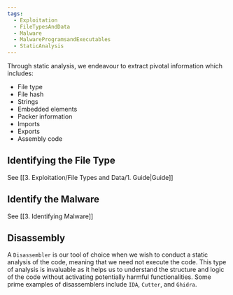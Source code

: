```yaml
---
tags:
  - Exploitation
  - FileTypesAndData
  - Malware
  - MalwareProgramsandExecutables
  - StaticAnalysis
---
```

Through static analysis, we endeavour to extract pivotal information which includes:

- File type
- File hash
- Strings
- Embedded elements
- Packer information
- Imports
- Exports
- Assembly code
## Identifying the File Type

See [[3. Exploitation/File Types and Data/1. Guide|Guide]]

## Identify the Malware 

See [[3. Identifying Malware]]

## Disassembly

A `Disassembler` is our tool of choice when we wish to conduct a static analysis of the code, meaning that we need not execute the code. This type of analysis is invaluable as it helps us to understand the structure and logic of the code without activating potentially harmful functionalities. Some prime examples of disassemblers include `IDA`, `Cutter`, and `Ghidra`.


